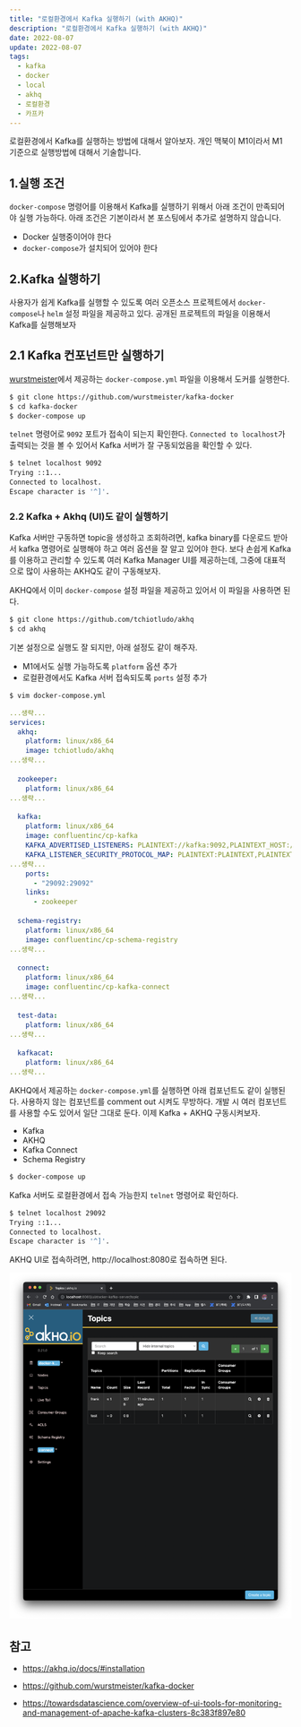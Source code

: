 ```yaml
---
title: "로컬환경에서 Kafka 실행하기 (with AKHQ)"
description: "로컬환경에서 Kafka 실행하기 (with AKHQ)"
date: 2022-08-07
update: 2022-08-07
tags:
  - kafka
  - docker
  - local
  - akhq
  - 로컬환경
  - 카프카
---
```


로컬환경에서 Kafka를 실행하는 방법에 대해서 알아보자. 개인 맥북이 M1이라서 M1 기준으로 실행방법에 대해서 기술합니다.

## 1.실행 조건

`docker-compose` 명령어를 이용해서 Kafka를 실행하기 위해서 아래 조건이 만족되어야 실행 가능하다. 아래 조건은 기본이라서 본 포스팅에서 추가로 설명하지 않습니다.

- Docker 실행중이어야 한다
- `docker-compose`가 설치되어 있어야 한다

## 2.Kafka 실행하기

사용자가 쉽게 Kafka를 실행할 수 있도록 여러 오픈소스 프로젝트에서 `docker-compose`나 `helm` 설정 파일을 제공하고 있다. 공개된 프로젝트의 파일을 이용해서 Kafka를 실행해보자

## 2.1 Kafka 컨포넌트만 실행하기

[wurstmeister](https://github.com/wurstmeister/kafka-docker)에서 제공하는 `docker-compose.yml` 파일을 이용해서 도커를 실행한다.

```bash
$ git clone https://github.com/wurstmeister/kafka-docker
$ cd kafka-docker
$ docker-compose up
```

`telnet` 명령어로 `9092` 포트가 접속이 되는지 확인한다. `Connected to localhost`가 출력되는 것을 볼 수 있어서 Kafka 서버가 잘 구동되었음을 확인할 수 있다.

```bash
$ telnet localhost 9092
Trying ::1...
Connected to localhost.
Escape character is '^]'.
```

### 2.2 Kafka + Akhq (UI)도 같이 실행하기

Kafka 서버만 구동하면 topic을 생성하고 조회하려면, kafka binary를 다운로드 받아서 kafka 명령어로 실행해야 하고 여러 옵션을 잘 알고 있어야 한다. 보다 손쉽게 Kafka를 이용하고 관리할 수 있도록 여러 Kafka Manager UI를 제공하는데, 그중에 대표적으로 많이 사용하는 AKHQ도 같이 구동해보자.

AKHQ에서 이미 `docker-compose` 설정 파일을 제공하고 있어서 이 파일을 사용하면 된다.

```bash
$ git clone https://github.com/tchiotludo/akhq
$ cd akhq
```

기본 설정으로 실행도 잘 되지만, 아래 설정도 같이 해주자.

- M1에서도 실행 가능하도록 `platform` 옵션 추가
- 로컬환경에서도 Kafka 서버 접속되도록 `ports` 설정 추가

```bash
$ vim docker-compose.yml
```



```yaml
...생략...
services:
  akhq:
    platform: linux/x86_64
    image: tchiotludo/akhq
...생략...

  zookeeper:
    platform: linux/x86_64
...생략...

  kafka:
    platform: linux/x86_64
    image: confluentinc/cp-kafka
    KAFKA_ADVERTISED_LISTENERS: PLAINTEXT://kafka:9092,PLAINTEXT_HOST://localhost:29092
    KAFKA_LISTENER_SECURITY_PROTOCOL_MAP: PLAINTEXT:PLAINTEXT,PLAINTEXT_HOST:PLAINTEXT
...생략...
    ports:
      - "29092:29092"
    links:
      - zookeeper

  schema-registry:
    platform: linux/x86_64
    image: confluentinc/cp-schema-registry
...생략...

  connect:
    platform: linux/x86_64
    image: confluentinc/cp-kafka-connect
...생략...

  test-data:
    platform: linux/x86_64
...생략...

  kafkacat:
    platform: linux/x86_64
...생략...
```

AKHQ에서 제공하는 `docker-compose.yml`를 실행하면 아래 컴포넌트도 같이 실행된다. 사용하지 않는 컴포넌트를 comment out 시켜도 무방하다. 개발 시 여러 컴포넌트를 사용할 수도 있어서 일단 그대로 둔다. 이제 Kafka + AKHQ 구동시켜보자.

- Kafka
- AKHQ
- Kafka Connect
- Schema Registry

```bash
$ docker-compose up
```

Kafka 서버도 로컬환경에서 접속 가능한지 `telnet` 명령어로 확인하다.

```bash
$ telnet localhost 29092
Trying ::1...
Connected to localhost.
Escape character is '^]'.
```

AKHQ UI로 접속하려면, http://localhost:8080로 접속하면 된다.

![AKHQ Web](image-20220807203854874.png)

## 참고

- https://akhq.io/docs/#installation

- https://github.com/wurstmeister/kafka-docker

- https://towardsdatascience.com/overview-of-ui-tools-for-monitoring-and-management-of-apache-kafka-clusters-8c383f897e80

  

